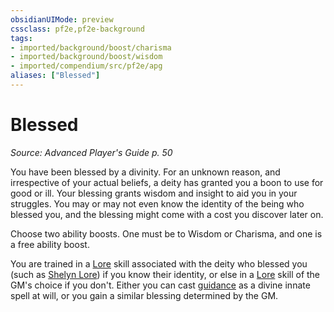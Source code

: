 ```yaml
---
obsidianUIMode: preview
cssclass: pf2e,pf2e-background
tags:
- imported/background/boost/charisma
- imported/background/boost/wisdom
- imported/compendium/src/pf2e/apg
aliases: ["Blessed"]
---
```

# Blessed
*Source: Advanced Player's Guide p. 50*  

You have been blessed by a divinity. For an unknown reason, and irrespective of your actual beliefs, a deity has granted you a boon to use for good or ill. Your blessing grants wisdom and insight to aid you in your struggles. You may or may not even know the identity of the being who blessed you, and the blessing might come with a cost you discover later on.

Choose two ability boosts. One must be to Wisdom or Charisma, and one is a free ability boost.

You are trained in a [Lore](../../skills.md#Lore) skill associated with the deity who blessed you (such as [Shelyn Lore](../../skills.md#Lore)) if you know their identity, or else in a [Lore](../../skills.md#Lore) skill of the GM's choice if you don't. Either you can cast [guidance](../../spells/guidance.md) as a divine innate spell at will, or you gain a similar blessing determined by the GM.